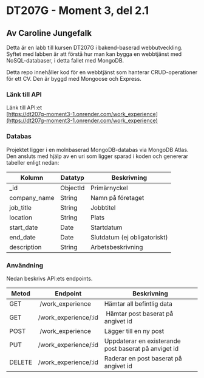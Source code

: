 # DT207G - Moment 3, del 2.1
## Av Caroline Jungefalk

Detta är en labb till kursen DT207G i bakend-baserad webbutveckling.  
Syftet med labben är att förstå hur man kan bygga en webbtjänst med NoSQL-databaser, i detta fallet med MongoDB.  
  
Detta repo innehåller kod för en webbtjänst som hanterar CRUD-operationer för ett CV. Den är byggd med Mongoose och Express. 

### Länk till API

Länk till API:et  
[https://dt207g-moment3-1.onrender.com/work_experience](https://dt207g-moment3-1.onrender.com/work_experience)

### Databas

Projektet ligger i en molnbaserad MongoDB-databas via MongoDB Atlas.
Den ansluts med hjälp av en uri som ligger sparad i koden och genererar tabeller enligt nedan:  

| Kolumn | Datatyp | Beskrivning |
| --- | --- | --- |
| _id | ObjectId | Primärnyckel |
| company_name | String | Namn på företaget |
| job_title | String | Jobbtitel |
| location | String | Plats |
| start_date | Date | Startdatum |
| end_date | Date | Slutdatum (ej obligatoriskt) |
| description | String | Arbetsbeskrivning |

### Användning

Nedan beskrivs API:ets endpoints.  

| Metod | Endpoint | Beskrivning |
| --- | --- | --- |
| GET | /work_experience | Hämtar all befintlig data |
| GET | /work_experience/:id | Hämtar post baserat på angivet id |
| POST | /work_experience | Lägger till en ny post | 
| PUT | /work_experience/:id | Uppdaterar en existerande post baserat på anviget id |
| DELETE | /work_experience/:id | Raderar en post baserat på angivet id |
